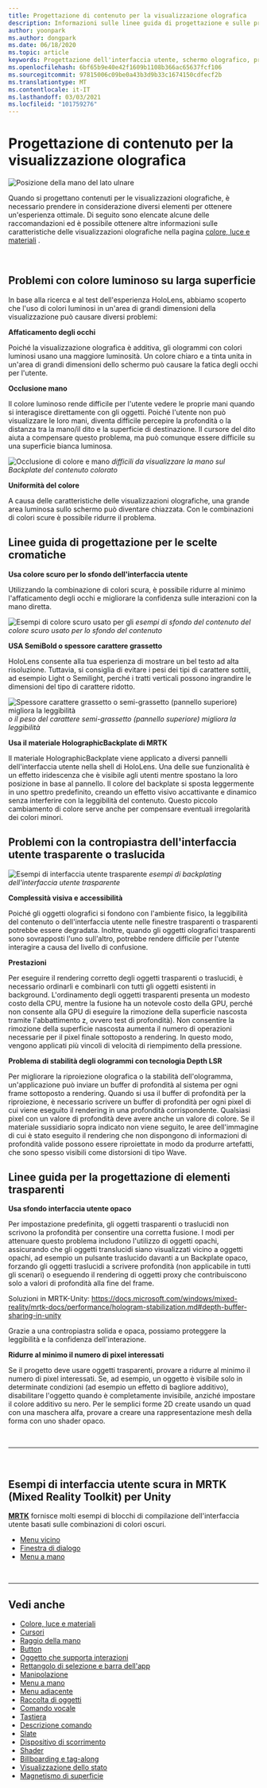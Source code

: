 ```yaml
---
title: Progettazione di contenuto per la visualizzazione olografica
description: Informazioni sulle linee guida di progettazione e sulle procedure consigliate per la visualizzazione olografica sui dispositivi HoloLens.
author: yoonpark
ms.author: dongpark
ms.date: 06/18/2020
ms.topic: article
keywords: Progettazione dell'interfaccia utente, schermo olografico, progettazione del contenuto, tema scuro, tema chiaro, auricolare realtà mista, auricolare di realtà mista, auricolare di realtà virtuale, HoloLens, MRTK, Toolkit realtà mista, progettazione, pixel
ms.openlocfilehash: 6bf65b9e40e42f1609b1108b366ac65637fcf106
ms.sourcegitcommit: 97815006c09be0a43b3d9b33c1674150cdfecf2b
ms.translationtype: MT
ms.contentlocale: it-IT
ms.lasthandoff: 03/03/2021
ms.locfileid: "101759276"
---
```

# <a name="designing-content-for-holographic-display"></a>Progettazione di contenuto per la visualizzazione olografica

![Posizione della mano del lato ulnare](images/UX_Hero_DarkTheme.jpg)

Quando si progettano contenuti per le visualizzazioni olografiche, è necessario prendere in considerazione diversi elementi per ottenere un'esperienza ottimale. Di seguito sono elencate alcune delle raccomandazioni ed è possibile ottenere altre informazioni sulle caratteristiche delle visualizzazioni olografiche nella pagina [colore, luce e materiali](color-light-and-materials.md) .

<br>

## <a name="challenges-with-bright-color-on-a-large-surface"></a>Problemi con colore luminoso su larga superficie 

In base alla ricerca e al test dell'esperienza HoloLens, abbiamo scoperto che l'uso di colori luminosi in un'area di grandi dimensioni della visualizzazione può causare diversi problemi: 

**Affaticamento degli occhi** 

Poiché la visualizzazione olografica è additiva, gli ologrammi con colori luminosi usano una maggiore luminosità. Un colore chiaro e a tinta unita in un'area di grandi dimensioni dello schermo può causare la fatica degli occhi per l'utente. 

**Occlusione mano** 

Il colore luminoso rende difficile per l'utente vedere le proprie mani quando si interagisce direttamente con gli oggetti. Poiché l'utente non può visualizzare le loro mani, diventa difficile percepire la profondità o la distanza tra la mano/il dito e la superficie di destinazione. Il cursore del dito aiuta a compensare questo problema, ma può comunque essere difficile su una superficie bianca luminosa. 

![Occlusione di colore e mano ](images/color_handocclusion.jpg)
 *difficili da visualizzare la mano sul Backplate del contenuto colorato*

**Uniformità del colore**

A causa delle caratteristiche delle visualizzazioni olografiche, una grande area luminosa sullo schermo può diventare chiazzata. Con le combinazioni di colori scure è possibile ridurre il problema. 

## <a name="design-guidelines-for-color-choices"></a>Linee guida di progettazione per le scelte cromatiche

**Usa colore scuro per lo sfondo dell'interfaccia utente**

Utilizzando la combinazione di colori scura, è possibile ridurre al minimo l'affaticamento degli occhi e migliorare la confidenza sulle interazioni con la mano diretta. 

![Esempi di colore scuro usato per gli ](images/color_dark_examples.jpg)
 *esempi di sfondo del contenuto del colore scuro usato per lo sfondo del contenuto*

**USA SemiBold o spessore carattere grassetto**

HoloLens consente alla tua esperienza di mostrare un bel testo ad alta risoluzione. Tuttavia, si consiglia di evitare i pesi dei tipi di carattere sottili, ad esempio Light o Semilight, perché i tratti verticali possono ingrandire le dimensioni del tipo di carattere ridotto. 

![Spessore carattere grassetto o semi-grassetto (pannello superiore) migliora la leggibilità ](images/color_font_examples.jpg)
 *o il peso del carattere semi-grassetto (pannello superiore) migliora la leggibilità*

**Usa il materiale HolographicBackplate di MRTK**

Il materiale HolographicBackplate viene applicato a diversi pannelli dell'interfaccia utente nella shell di HoloLens. Una delle sue funzionalità è un effetto iridescenza che è visibile agli utenti mentre spostano la loro posizione in base al pannello. Il colore del backplate si sposta leggermente in uno spettro predefinito, creando un effetto visivo accattivante e dinamico senza interferire con la leggibilità del contenuto. Questo piccolo cambiamento di colore serve anche per compensare eventuali irregolarità dei colori minori. 


## <a name="challenges-with-transparent-or-translucent-ui-backplate"></a>Problemi con la contropiastra dell'interfaccia utente trasparente o traslucida 

![Esempi di interfaccia utente trasparente ](images/color_transparent_examples.jpg)
 *esempi di backplating dell'interfaccia utente trasparente*

**Complessità visiva e accessibilità**

Poiché gli oggetti olografici si fondono con l'ambiente fisico, la leggibilità del contenuto o dell'interfaccia utente nelle finestre trasparenti o trasparenti potrebbe essere degradata. Inoltre, quando gli oggetti olografici trasparenti sono sovrapposti l'uno sull'altro, potrebbe rendere difficile per l'utente interagire a causa del livello di confusione.

**Prestazioni**

Per eseguire il rendering corretto degli oggetti trasparenti o traslucidi, è necessario ordinarli e combinarli con tutti gli oggetti esistenti in background. L'ordinamento degli oggetti trasparenti presenta un modesto costo della CPU, mentre la fusione ha un notevole costo della GPU, perché non consente alla GPU di eseguire la rimozione della superficie nascosta tramite l'abbattimento z, ovvero test di profondità). Non consentire la rimozione della superficie nascosta aumenta il numero di operazioni necessarie per il pixel finale sottoposto a rendering. In questo modo, vengono applicati più vincoli di velocità di riempimento della pressione.

**Problema di stabilità degli ologrammi con tecnologia Depth LSR**

Per migliorare la riproiezione olografica o la stabilità dell'ologramma, un'applicazione può inviare un buffer di profondità al sistema per ogni frame sottoposto a rendering. Quando si usa il buffer di profondità per la riproiezione, è necessario scrivere un buffer di profondità per ogni pixel di cui viene eseguito il rendering in una profondità corrispondente. Qualsiasi pixel con un valore di profondità deve avere anche un valore di colore. Se il materiale sussidiario sopra indicato non viene seguito, le aree dell'immagine di cui è stato eseguito il rendering che non dispongono di informazioni di profondità valide possono essere riproiettate in modo da produrre artefatti, che sono spesso visibili come distorsioni di tipo Wave.


## <a name="design-guidelines-for-transparent-elements"></a>Linee guida per la progettazione di elementi trasparenti

**Usa sfondo interfaccia utente opaco**

Per impostazione predefinita, gli oggetti trasparenti o traslucidi non scrivono la profondità per consentire una corretta fusione. I modi per attenuare questo problema includono l'utilizzo di oggetti opachi, assicurando che gli oggetti translucidi siano visualizzati vicino a oggetti opachi, ad esempio un pulsante traslucido davanti a un Backplate opaco, forzando gli oggetti traslucidi a scrivere profondità (non applicabile in tutti gli scenari) o eseguendo il rendering di oggetti proxy che contribuiscono solo a valori di profondità alla fine del frame.

Soluzioni in MRTK-Unity: https://docs.microsoft.com/windows/mixed-reality/mrtk-docs/performance/hologram-stabilization.md#depth-buffer-sharing-in-unity  

Grazie a una contropiastra solida e opaca, possiamo proteggere la leggibilità e la confidenza dell'interazione.

**Ridurre al minimo il numero di pixel interessati**

Se il progetto deve usare oggetti trasparenti, provare a ridurre al minimo il numero di pixel interessati. Se, ad esempio, un oggetto è visibile solo in determinate condizioni (ad esempio un effetto di bagliore additivo), disabilitare l'oggetto quando è completamente invisibile, anziché impostare il colore additivo su nero. Per le semplici forme 2D create usando un quad con una maschera alfa, provare a creare una rappresentazione mesh della forma con uno shader opaco. 

<br/>

---

<br/>

## <a name="dark-ui-examples-in-mrtk-mixed-reality-toolkit-for-unity"></a>Esempi di interfaccia utente scura in MRTK (Mixed Reality Toolkit) per Unity

**[MRTK](https://github.com/Microsoft/MixedRealityToolkit-Unity)** fornisce molti esempi di blocchi di compilazione dell'interfaccia utente basati sulle combinazioni di colori oscuri.

* [Menu vicino](https://docs.microsoft.com/windows/mixed-reality/mrtk-docs/features/ux-building-blocks/near-menu.md)
* [Finestra di dialogo](https://docs.microsoft.com/windows/mixed-reality/mrtk-docs/features/experimental/dialog.md)
* [Menu a mano](https://docs.microsoft.com/windows/mixed-reality/mrtk-docs/features/ux-building-blocks/hand-menu.md)

<br>

---

## <a name="see-also"></a>Vedi anche

* [Colore, luce e materiali](color-light-and-materials.md)
* [Cursori](cursors.md)
* [Raggio della mano](point-and-commit.md)
* [Button](button.md)
* [Oggetto che supporta interazioni](interactable-object.md)
* [Rettangolo di selezione e barra dell'app](app-bar-and-bounding-box.md)
* [Manipolazione](direct-manipulation.md)
* [Menu a mano](hand-menu.md)
* [Menu adiacente](near-menu.md)
* [Raccolta di oggetti](object-collection.md)
* [Comando vocale](voice-input.md)
* [Tastiera](keyboard.md)
* [Descrizione comando](tooltip.md)
* [Slate](slate.md)
* [Dispositivo di scorrimento](slider.md)
* [Shader](shader.md)
* [Billboarding e tag-along](billboarding-and-tag-along.md)
* [Visualizzazione dello stato](progress.md)
* [Magnetismo di superficie](surface-magnetism.md)
